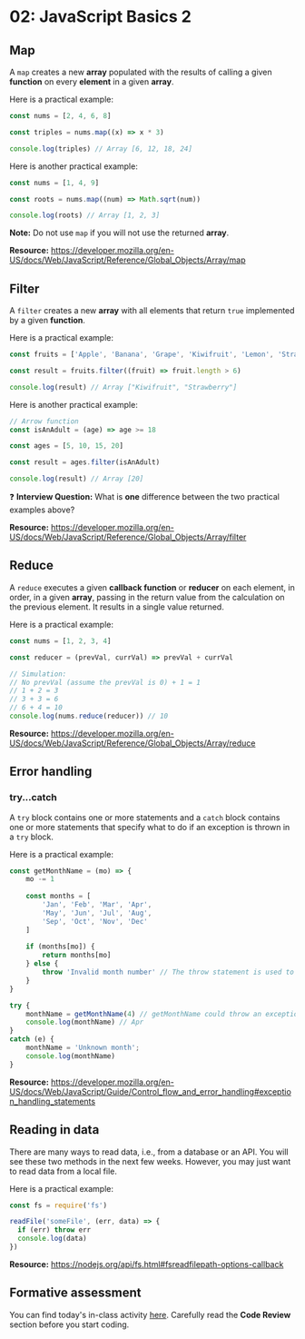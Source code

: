 # 02: JavaScript Basics 2

## Map

A `map` creates a new **array** populated with the results of calling a given **function** on every **element** in a given **array**.

Here is a practical example:

```javascript
const nums = [2, 4, 6, 8]

const triples = nums.map((x) => x * 3)

console.log(triples) // Array [6, 12, 18, 24]
```

Here is another practical example:

```javascript
const nums = [1, 4, 9]

const roots = nums.map((num) => Math.sqrt(num))

console.log(roots) // Array [1, 2, 3]
```

**Note:** Do not use `map` if you will not use the returned **array**.

**Resource:** <https://developer.mozilla.org/en-US/docs/Web/JavaScript/Reference/Global_Objects/Array/map>

## Filter

A `filter` creates a new **array** with all elements that return `true` implemented by a given **function**.

Here is a practical example:

```javascript
const fruits = ['Apple', 'Banana', 'Grape', 'Kiwifruit', 'Lemon', 'Strawberry']

const result = fruits.filter((fruit) => fruit.length > 6)

console.log(result) // Array ["Kiwifruit", "Strawberry"]
```

Here is another practical example:

```javascript
// Arrow function
const isAnAdult = (age) => age >= 18

const ages = [5, 10, 15, 20]

const result = ages.filter(isAnAdult)

console.log(result) // Array [20]
```

:question: **Interview Question:** What is **one** difference between the two practical examples above?

**Resource:** <https://developer.mozilla.org/en-US/docs/Web/JavaScript/Reference/Global_Objects/Array/filter>

## Reduce

A `reduce` executes a given **callback function** or **reducer** on each element, in order, in a given **array**, passing in the return value from the calculation on the previous element. It results in a single value returned.

Here is a practical example:

```javascript
const nums = [1, 2, 3, 4]

const reducer = (prevVal, currVal) => prevVal + currVal

// Simulation: 
// No prevVal (assume the prevVal is 0) + 1 = 1 
// 1 + 2 = 3
// 3 + 3 = 6
// 6 + 4 = 10
console.log(nums.reduce(reducer)) // 10
```

**Resource:** <https://developer.mozilla.org/en-US/docs/Web/JavaScript/Reference/Global_Objects/Array/reduce>

## Error handling

### try...catch

A `try` block contains one or more statements and a `catch` block contains one or more statements that specify what to do if an exception is thrown in a `try` block.

Here is a practical example:

```javascript
const getMonthName = (mo) => {
    mo -= 1
    
    const months = [
        'Jan', 'Feb', 'Mar', 'Apr', 
        'May', 'Jun', 'Jul', 'Aug', 
        'Sep', 'Oct', 'Nov', 'Dec'
    ]
    
    if (months[mo]) {
        return months[mo]
    } else {
        throw 'Invalid month number' // The throw statement is used to throw an exception
    }
}

try { 
    monthName = getMonthName(4) // getMonthName could throw an exception
    console.log(monthName) // Apr
}
catch (e) {
    monthName = 'Unknown month';
    console.log(monthName)
}
```

**Resource:** <https://developer.mozilla.org/en-US/docs/Web/JavaScript/Guide/Control_flow_and_error_handling#exception_handling_statements>

## Reading in data

There are many ways to read data, i.e., from a database or an API. You will see these two methods in the next few weeks. However, you may just want to read data from a local file.

Here is a practical example:

```javascript
const fs = require('fs')

readFile('someFile', (err, data) => {
  if (err) throw err
  console.log(data)
})
```

**Resource:** <https://nodejs.org/api/fs.html#fsreadfilepath-options-callback>

## Formative assessment

You can find today's in-class activity [here](https://github.com/otago-polytechnic-bit-courses/ID607001-intro-app-dev-concepts/blob/master/in-class-activities/in-class-activity-es6-basics-2.pdf). Carefully read the **Code Review** section before you start coding.